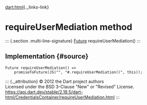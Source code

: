 [dart:html](../../dart-html/dart-html-library){._links-link}

requireUserMediation method
===========================

::: {.section .multi-line-signature}
[Future](../../dart-async/future-class) requireUserMediation()
:::

Implementation {#source}
--------------

``` {.language-dart data-language="dart"}
Future requireUserMediation() =>
    promiseToFuture(JS("", "#.requireUserMediation()", this));
```

::: {._attribution}
© 2012 the Dart project authors\
Licensed under the BSD 3-Clause \"New\" or \"Revised\" License.\
<https://api.dart.dev/stable/2.18.5/dart-html/CredentialsContainer/requireUserMediation.html>
:::
